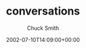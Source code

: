 ---
title: 'conversations'
posts: 4
hash: 't41'
author: 'Chuck Smith'
date: 2002-07-10T14:09:00+00:00
sources:
  - http://forums.tokipona.org/viewtopic.php%3Ft=41.html
---